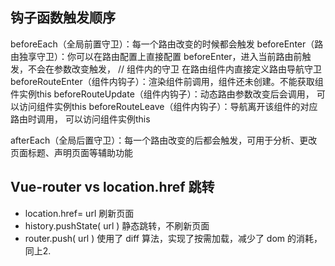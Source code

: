 
## 钩子函数触发顺序
beforeEach（全局前置守卫）：每一个路由改变的时候都会触发
beforeEnter（路由独享守卫）：你可以在路由配置上直接配置 beforeEnter，进入当前路由前触发，不会在参数改变触发，
// 组件内的守卫 在路由组件内直接定义路由导航守卫
beforeRouteEnter（组件内钩子）：渲染组件前调用，组件还未创建。不能获取组件实例this
beforeRouteUpdate（组件内钩子）：动态路由参数改变后会调用， 可以访问组件实例this
beforeRouteLeave（组件内钩子）：导航离开该组件的对应路由时调用， 可以访问组件实例this

afterEach（全局后置守卫）：每一个路由改变的后都会触发，可用于分析、更改页面标题、声明页面等辅助功能

## Vue-router vs location.href 跳转
- location.href= url 刷新页面
- history.pushState( url ) 静态跳转，不刷新页面
- router.push( url ) 使用了 diff 算法，实现了按需加载，减少了 dom 的消耗，同上2.

